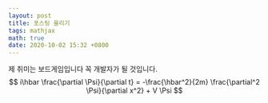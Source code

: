 ```yaml
---
layout: post
title: 포스팅 올리기
tags: mathjax
math: true
date: 2020-10-02 15:32 +0800
---
```

제 취미는 보드게임입니다
꼭 개발자가 될 것입니다.
$$
i\hbar \frac{\partial \Psi}{\partial t} = -\frac{\hbar^2}{2m}
\frac{\partial^2 \Psi}{\partial x^2} + V \Psi
$$
